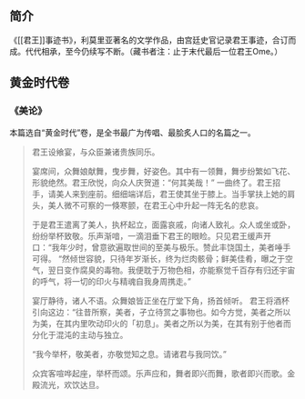 ## 简介
《[[君王]]事迹书》，利莫里亚著名的文学作品，由宫廷史官记录君王事迹，合订而成。代代相承，至今仍续写不断。（藏书者注：止于末代最后一位君王Ome。） 


## 黄金时代卷

### 《美论》
本篇选自“黄金时代”卷，是全书最广为传唱、最脍炙人口的名篇之一。

> 君王设飨宴，与众臣兼诸贵族同乐。
> 
> 宴席间，众舞娘献舞，曳步舞，好姿色。其中有一领舞，舞步纷繁如飞花、形貌绝然。君王欣悦，向众人庆贺道：“何其美哉！”
> 一曲终了。君王招手，请美人来到座前。细细端详后，君王使其坐于膝上。当手掌扶上她的肩头，美人微不可察的一倏寒颤，在君王心中升起一阵无名的悲哀。
> 
> 于是君王遣离了美人，执杯起立，面露哀戚，向诸人致礼。众人或坐或卧，纷纷举杯致敬。乐声渐喑，一滴泪垂下君王的眼睑。只见君王缓声开口：“我年少时，曾意欲遍取世间的至美与极乐。赞此丰饶国土，美者唾手可得。
> “然倾世容貌，只待年岁渐长，终为烂肉骸骨；鲜美佳肴，曝之于空气，翌日变作腐臭的毒物。我便耽于万物色相，亦能察觉千百存有归还宇宙的呼气，将一切的印火与精魂自我身周携走。”
> 
> 宴厅静待，诸人不语。众舞娘皆正坐在厅堂下角，扬首倾听。
> 君王将酒杯引向这边：“往昔所察，美者，孑立待赏之事物也。如今方觉，美者之所以为美，在其内里吹动印火的「初息」。美者之所以为美，在其有别于他者而分化于混沌的主动与独立。
> 
> “我今举杯，敬美者，亦敬觉知之息。请诸君与我同饮。”
> 
> 众宾客喧哗起座，举杯而颂。乐声应和，舞者即兴而舞，歌者即兴而歌。金殿流光，欢饮达旦。